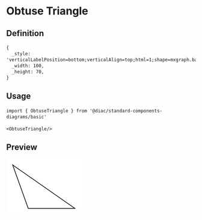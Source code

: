 # Obtuse Triangle

## Definition

```
{
  _style: 'verticalLabelPosition=bottom;verticalAlign=top;html=1;shape=mxgraph.basic.obtuse_triangle;dx=0.25;',
  _width: 100,
  _height: 70,
}
```

## Usage

```
import { ObtuseTriangle } from '@diac/standard-components-diagrams/basic'

<ObtuseTriangle/>
```

## Preview

<img src="./obtuse-triangle.png" width="200"/>
